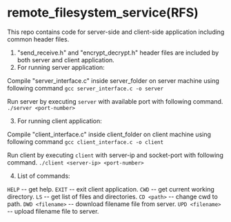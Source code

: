# remote_filesystem_service(RFS)
This repo contains code for server-side and client-side application including common header files.

1. "send_receive.h" and "encrypt_decrypt.h" header files are included by both server and client application.
2. For running server application:

  Compile "server_interface.c" inside server_folder on server machine using following command
    `gcc server_interface.c -o server`
    
  Run server by executing `server` with available port with following command.
    `./server <port-number>`
    
3. For running client application:

  Compile "client_interface.c" inside client_folder on client machine using following command
    `gcc client_interface.c -o client`
    
  Run client by executing `client` with server-ip and socket-port with following command.
    `./client <server-ip> <port-number>`
    
4. List of commands:

  `HELP` -- get help.
  `EXIT` -- exit client application.
  `CWD` -- get current working directory.
  `LS` -- get list of files and directories.
  `CD <path>` -- change cwd to path.
  `DWD <filename>` -- download filename file from server.
  `UPD <filename>` -- upload filename file to server.
